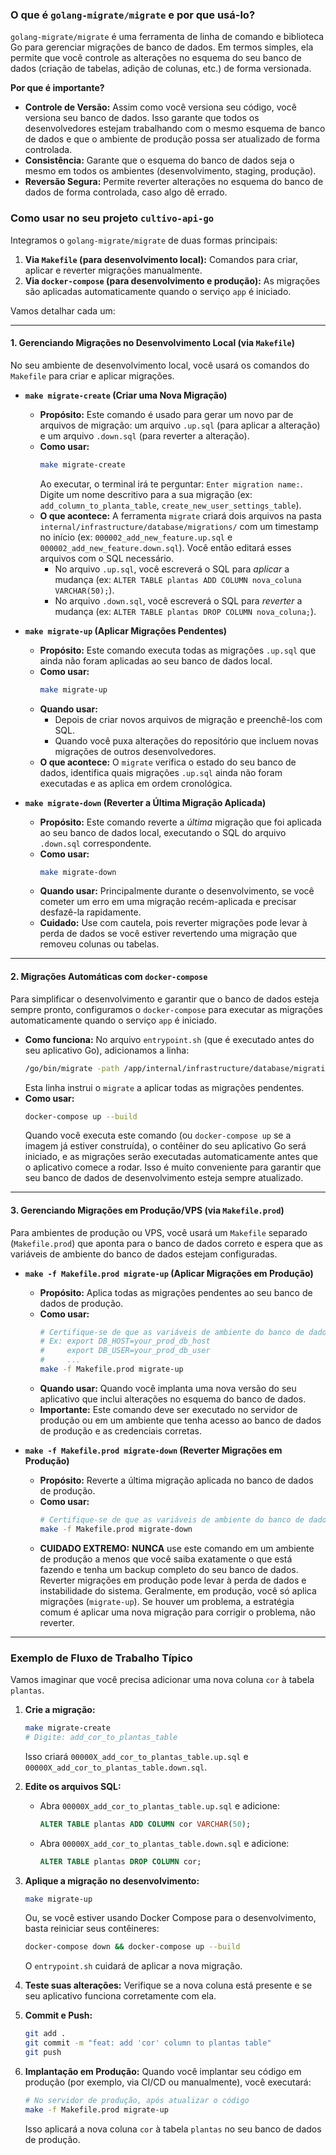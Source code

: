 ### O que é `golang-migrate/migrate` e por que usá-lo?

`golang-migrate/migrate` é uma ferramenta de linha de comando e biblioteca Go para gerenciar migrações de banco de dados. Em termos simples, ela permite que você controle as alterações no esquema do seu banco de dados (criação de tabelas, adição de colunas, etc.) de forma versionada.

**Por que é importante?**
*   **Controle de Versão:** Assim como você versiona seu código, você versiona seu banco de dados. Isso garante que todos os desenvolvedores estejam trabalhando com o mesmo esquema de banco de dados e que o ambiente de produção possa ser atualizado de forma controlada.
*   **Consistência:** Garante que o esquema do banco de dados seja o mesmo em todos os ambientes (desenvolvimento, staging, produção).
*   **Reversão Segura:** Permite reverter alterações no esquema do banco de dados de forma controlada, caso algo dê errado.

### Como usar no seu projeto `cultivo-api-go`

Integramos o `golang-migrate/migrate` de duas formas principais:

1.  **Via `Makefile` (para desenvolvimento local):** Comandos para criar, aplicar e reverter migrações manualmente.
2.  **Via `docker-compose` (para desenvolvimento e produção):** As migrações são aplicadas automaticamente quando o serviço `app` é iniciado.

Vamos detalhar cada um:

---

#### 1. Gerenciando Migrações no Desenvolvimento Local (via `Makefile`)

No seu ambiente de desenvolvimento local, você usará os comandos do `Makefile` para criar e aplicar migrações.

*   **`make migrate-create` (Criar uma Nova Migração)**
    *   **Propósito:** Este comando é usado para gerar um novo par de arquivos de migração: um arquivo `.up.sql` (para aplicar a alteração) e um arquivo `.down.sql` (para reverter a alteração).
    *   **Como usar:**
        ```bash
        make migrate-create
        ```
        Ao executar, o terminal irá te perguntar: `Enter migration name:`. Digite um nome descritivo para a sua migração (ex: `add_column_to_planta_table`, `create_new_user_settings_table`).
    *   **O que acontece:** A ferramenta `migrate` criará dois arquivos na pasta `internal/infrastructure/database/migrations/` com um timestamp no início (ex: `000002_add_new_feature.up.sql` e `000002_add_new_feature.down.sql`). Você então editará esses arquivos com o SQL necessário.
        *   No arquivo `.up.sql`, você escreverá o SQL para *aplicar* a mudança (ex: `ALTER TABLE plantas ADD COLUMN nova_coluna VARCHAR(50);`).
        *   No arquivo `.down.sql`, você escreverá o SQL para *reverter* a mudança (ex: `ALTER TABLE plantas DROP COLUMN nova_coluna;`).

*   **`make migrate-up` (Aplicar Migrações Pendentes)**
    *   **Propósito:** Este comando executa todas as migrações `.up.sql` que ainda não foram aplicadas ao seu banco de dados local.
    *   **Como usar:**
        ```bash
        make migrate-up
        ```
    *   **Quando usar:**
        *   Depois de criar novos arquivos de migração e preenchê-los com SQL.
        *   Quando você puxa alterações do repositório que incluem novas migrações de outros desenvolvedores.
    *   **O que acontece:** O `migrate` verifica o estado do seu banco de dados, identifica quais migrações `.up.sql` ainda não foram executadas e as aplica em ordem cronológica.

*   **`make migrate-down` (Reverter a Última Migração Aplicada)**
    *   **Propósito:** Este comando reverte a *última* migração que foi aplicada ao seu banco de dados local, executando o SQL do arquivo `.down.sql` correspondente.
    *   **Como usar:**
        ```bash
        make migrate-down
        ```
    *   **Quando usar:** Principalmente durante o desenvolvimento, se você cometer um erro em uma migração recém-aplicada e precisar desfazê-la rapidamente.
    *   **Cuidado:** Use com cautela, pois reverter migrações pode levar à perda de dados se você estiver revertendo uma migração que removeu colunas ou tabelas.

---

#### 2. Migrações Automáticas com `docker-compose`

Para simplificar o desenvolvimento e garantir que o banco de dados esteja sempre pronto, configuramos o `docker-compose` para executar as migrações automaticamente quando o serviço `app` é iniciado.

*   **Como funciona:** No arquivo `entrypoint.sh` (que é executado antes do seu aplicativo Go), adicionamos a linha:
    ```bash
    /go/bin/migrate -path /app/internal/infrastructure/database/migrations -database "postgres://${DB_USER}:${DB_PASSWORD}@${DB_HOST}:${DB_PORT}/${DB_NAME}?sslmode=disable" up
    ```
    Esta linha instrui o `migrate` a aplicar todas as migrações pendentes.
*   **Como usar:**
    ```bash
    docker-compose up --build
    ```
    Quando você executa este comando (ou `docker-compose up` se a imagem já estiver construída), o contêiner do seu aplicativo Go será iniciado, e as migrações serão executadas automaticamente antes que o aplicativo comece a rodar. Isso é muito conveniente para garantir que seu banco de dados de desenvolvimento esteja sempre atualizado.

---

#### 3. Gerenciando Migrações em Produção/VPS (via `Makefile.prod`)

Para ambientes de produção ou VPS, você usará um `Makefile` separado (`Makefile.prod`) que aponta para o banco de dados correto e espera que as variáveis de ambiente do banco de dados estejam configuradas.

*   **`make -f Makefile.prod migrate-up` (Aplicar Migrações em Produção)**
    *   **Propósito:** Aplica todas as migrações pendentes ao seu banco de dados de produção.
    *   **Como usar:**
        ```bash
        # Certifique-se de que as variáveis de ambiente do banco de dados de produção estejam configuradas
        # Ex: export DB_HOST=your_prod_db_host
        #     export DB_USER=your_prod_db_user
        #     ...
        make -f Makefile.prod migrate-up
        ```
    *   **Quando usar:** Quando você implanta uma nova versão do seu aplicativo que inclui alterações no esquema do banco de dados.
    *   **Importante:** Este comando deve ser executado no servidor de produção ou em um ambiente que tenha acesso ao banco de dados de produção e as credenciais corretas.

*   **`make -f Makefile.prod migrate-down` (Reverter Migrações em Produção)**
    *   **Propósito:** Reverte a última migração aplicada no banco de dados de produção.
    *   **Como usar:**
        ```bash
        # Certifique-se de que as variáveis de ambiente do banco de dados de produção estejam configuradas
        make -f Makefile.prod migrate-down
        ```
    *   **CUIDADO EXTREMO:** **NUNCA** use este comando em um ambiente de produção a menos que você saiba exatamente o que está fazendo e tenha um backup completo do seu banco de dados. Reverter migrações em produção pode levar à perda de dados e instabilidade do sistema. Geralmente, em produção, você só aplica migrações (`migrate-up`). Se houver um problema, a estratégia comum é aplicar uma nova migração para corrigir o problema, não reverter.

---

### Exemplo de Fluxo de Trabalho Típico

Vamos imaginar que você precisa adicionar uma nova coluna `cor` à tabela `plantas`.

1.  **Crie a migração:**
    ```bash
    make migrate-create
    # Digite: add_cor_to_plantas_table
    ```
    Isso criará `00000X_add_cor_to_plantas_table.up.sql` e `00000X_add_cor_to_plantas_table.down.sql`.

2.  **Edite os arquivos SQL:**
    *   Abra `00000X_add_cor_to_plantas_table.up.sql` e adicione:
        ```sql
        ALTER TABLE plantas ADD COLUMN cor VARCHAR(50);
        ```
    *   Abra `00000X_add_cor_to_plantas_table.down.sql` e adicione:
        ```sql
        ALTER TABLE plantas DROP COLUMN cor;
        ```

3.  **Aplique a migração no desenvolvimento:**
    ```bash
    make migrate-up
    ```
    Ou, se você estiver usando Docker Compose para o desenvolvimento, basta reiniciar seus contêineres:
    ```bash
    docker-compose down && docker-compose up --build
    ```
    O `entrypoint.sh` cuidará de aplicar a nova migração.

4.  **Teste suas alterações:** Verifique se a nova coluna está presente e se seu aplicativo funciona corretamente com ela.

5.  **Commit e Push:**
    ```bash
    git add .
    git commit -m "feat: add 'cor' column to plantas table"
    git push
    ```

6.  **Implantação em Produção:**
    Quando você implantar seu código em produção (por exemplo, via CI/CD ou manualmente), você executará:
    ```bash
    # No servidor de produção, após atualizar o código
    make -f Makefile.prod migrate-up
    ```
    Isso aplicará a nova coluna `cor` à tabela `plantas` no seu banco de dados de produção.